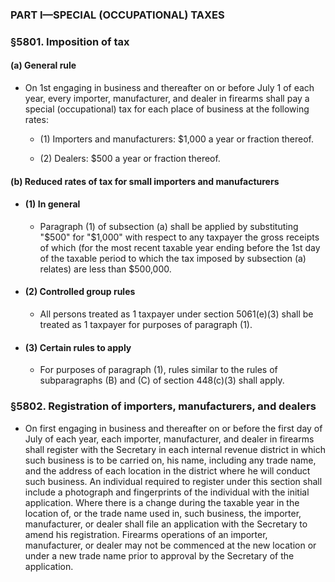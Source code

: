 ### PART I—SPECIAL (OCCUPATIONAL) TAXES

### §5801. Imposition of tax
#### (a) General rule
* On 1st engaging in business and thereafter on or before July 1 of each year, every importer, manufacturer, and dealer in firearms shall pay a special (occupational) tax for each place of business at the following rates:

  * (1) Importers and manufacturers: $1,000 a year or fraction thereof.

  * (2) Dealers: $500 a year or fraction thereof.

#### (b) Reduced rates of tax for small importers and manufacturers
* #### (1) In general
  * Paragraph (1) of subsection (a) shall be applied by substituting "$500" for "$1,000" with respect to any taxpayer the gross receipts of which (for the most recent taxable year ending before the 1st day of the taxable period to which the tax imposed by subsection (a) relates) are less than $500,000.

* #### (2) Controlled group rules
  * All persons treated as 1 taxpayer under section 5061(e)(3) shall be treated as 1 taxpayer for purposes of paragraph (1).

* #### (3) Certain rules to apply
  * For purposes of paragraph (1), rules similar to the rules of subparagraphs (B) and (C) of section 448(c)(3) shall apply.

### §5802. Registration of importers, manufacturers, and dealers
* On first engaging in business and thereafter on or before the first day of July of each year, each importer, manufacturer, and dealer in firearms shall register with the Secretary in each internal revenue district in which such business is to be carried on, his name, including any trade name, and the address of each location in the district where he will conduct such business. An individual required to register under this section shall include a photograph and fingerprints of the individual with the initial application. Where there is a change during the taxable year in the location of, or the trade name used in, such business, the importer, manufacturer, or dealer shall file an application with the Secretary to amend his registration. Firearms operations of an importer, manufacturer, or dealer may not be commenced at the new location or under a new trade name prior to approval by the Secretary of the application.